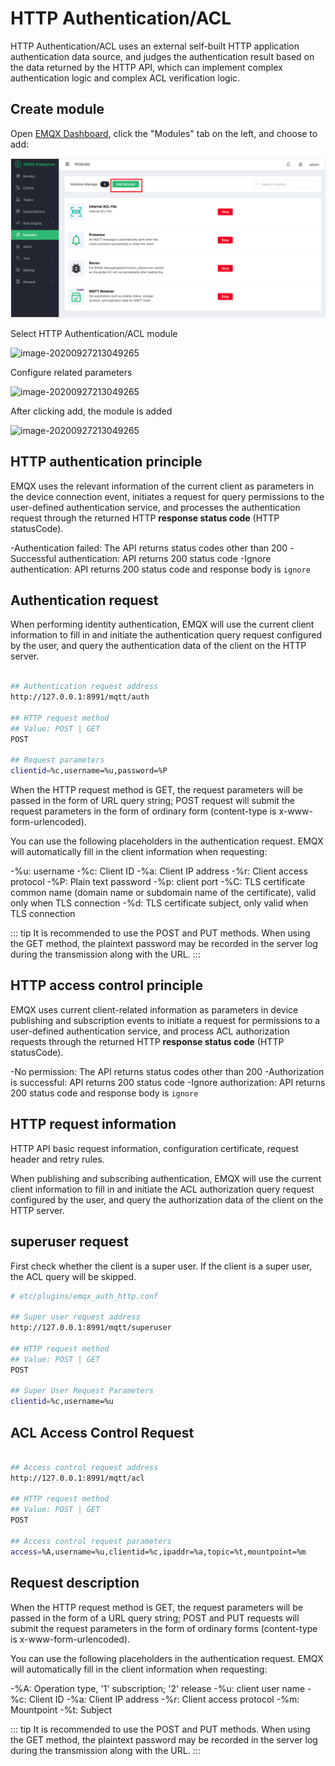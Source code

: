 # HTTP Authentication/ACL

HTTP Authentication/ACL uses an external self-built HTTP application authentication data source, and judges the authentication result based on the data returned by the HTTP API, which can implement complex authentication logic and complex ACL verification logic.

## Create module

Open [EMQX Dashboard](http://127.0.0.1:18083/#/modules), click the "Modules" tab on the left, and choose to add:

![image-20200927213049265](./assets/modules.png)

Select HTTP Authentication/ACL module

![image-20200927213049265](./assets/auth_http2.png)

Configure related parameters

![image-20200927213049265](./assets/auth_http3.png)

After clicking add, the module is added

![image-20200927213049265](./assets/auth_http4.png)


## HTTP authentication principle

EMQX uses the relevant information of the current client as parameters in the device connection event, initiates a request for query permissions to the user-defined authentication service, and processes the authentication request through the returned HTTP **response status code** (HTTP statusCode).

 -Authentication failed: The API returns status codes other than 200
 -Successful authentication: API returns 200 status code
 -Ignore authentication: API returns 200 status code and response body is `ignore`


## Authentication request

When performing identity authentication, EMQX will use the current client information to fill in and initiate the authentication query request configured by the user, and query the authentication data of the client on the HTTP server.

```bash

## Authentication request address
http://127.0.0.1:8991/mqtt/auth

## HTTP request method
## Value: POST | GET
POST

## Request parameters
clientid=%c,username=%u,password=%P
```

When the HTTP request method is GET, the request parameters will be passed in the form of URL query string; POST request will submit the request parameters in the form of ordinary form (content-type is x-www-form-urlencoded).

You can use the following placeholders in the authentication request. EMQX will automatically fill in the client information when requesting:

-%u: username
-%c: Client ID
-%a: Client IP address
-%r: Client access protocol
-%P: Plain text password
-%p: client port
-%C: TLS certificate common name (domain name or subdomain name of the certificate), valid only when TLS connection
-%d: TLS certificate subject, only valid when TLS connection

::: tip
It is recommended to use the POST and PUT methods. When using the GET method, the plaintext password may be recorded in the server log during the transmission along with the URL.
:::


## HTTP access control principle

EMQX uses current client-related information as parameters in device publishing and subscription events to initiate a request for permissions to a user-defined authentication service, and process ACL authorization requests through the returned HTTP **response status code** (HTTP statusCode).

 -No permission: The API returns status codes other than 200
 -Authorization is successful: API returns 200 status code
 -Ignore authorization: API returns 200 status code and response body is `ignore`

## HTTP request information

HTTP API basic request information, configuration certificate, request header and retry rules.

When publishing and subscribing authentication, EMQX will use the current client information to fill in and initiate the ACL authorization query request configured by the user, and query the authorization data of the client on the HTTP server.

## superuser request

First check whether the client is a super user. If the client is a super user, the ACL query will be skipped.

```bash
# etc/plugins/emqx_auth_http.conf

## Super user request address
http://127.0.0.1:8991/mqtt/superuser

## HTTP request method
## Value: POST | GET
POST

## Super User Request Parameters
clientid=%c,username=%u
```

## ACL Access Control Request

```bash

## Access control request address
http://127.0.0.1:8991/mqtt/acl

## HTTP request method
## Value: POST | GET
POST

## Access control request parameters
access=%A,username=%u,clientid=%c,ipaddr=%a,topic=%t,mountpoint=%m

```

## Request description

When the HTTP request method is GET, the request parameters will be passed in the form of a URL query string; POST and PUT requests will submit the request parameters in the form of ordinary forms (content-type is x-www-form-urlencoded).

You can use the following placeholders in the authentication request. EMQX will automatically fill in the client information when requesting:

-%A: Operation type, '1' subscription; '2' release
-%u: client user name
-%c: Client ID
-%a: Client IP address
-%r: Client access protocol
-%m: Mountpoint
-%t: Subject

::: tip
It is recommended to use the POST and PUT methods. When using the GET method, the plaintext password may be recorded in the server log during the transmission along with the URL.
:::
